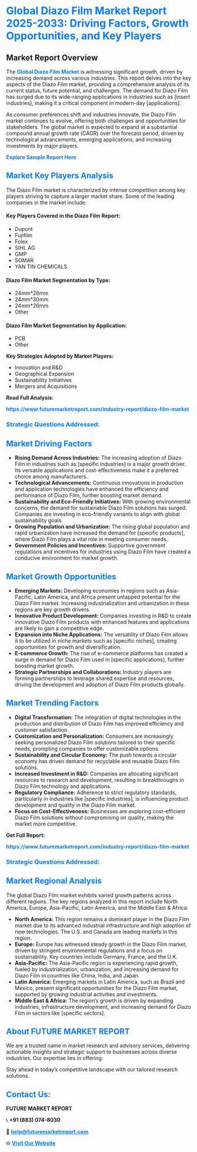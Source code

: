 <h1 style="color: #007BFF;">Global Diazo Film Market Report 2025-2033: Driving Factors, Growth Opportunities, and Key Players</h1>

<section id="overview">
<h2>Market Report Overview</h2>
<p>The <a href="https://www.futuremarketreport.com/industry-report/diazo-film-market" style="color: #007BFF; text-decoration: none;"><strong>Global Diazo Film Market</strong></a> is witnessing significant growth, driven by increasing demand across various industries. This report delves into the key aspects of the Diazo Film market, providing a comprehensive analysis of its current status, future potential, and challenges. The demand for Diazo Film has surged due to its wide-ranging applications in industries such as [insert industries], making it a critical component in modern-day [applications].</p>
<p>As consumer preferences shift and industries innovate, the Diazo Film market continues to evolve, offering both challenges and opportunities for stakeholders. The global market is expected to expand at a substantial compound annual growth rate (CAGR) over the forecast period, driven by technological advancements, emerging applications, and increasing investments by major players.</p>
</section>

<section id="overview">
<p><a href="https://www.futuremarketreport.com/request-sample/reportId=91923" style="color: #007BFF; text-decoration: none;"><strong>Explore Sample Report Here</strong></a></p>
</section>

<section id="key-players">
<h2 style="color: #007BFF;">Market Key Players Analysis</h2>
<p>The Diazo Film market is characterized by intense competition among key players striving to capture a larger market share. Some of the leading companies in the market include:</p>
<h4>Key Players Covered in the Diazo Film Report:</h4>
<ul><li>Dupont</li><li>Fujifilm</li><li>Folex</li><li>SIHL AG</li><li>GMP</li><li>SOMAR</li><li>YAN TIN CHEMICALS</li></ul>
<h4>Diazo Film Market Segmentation by Type:</h4>
<ul><li>24mm*28mm</li><li>24mm*30mm</li><li>24mm*26mm</li><li>Other</li></ul>

<h4>Diazo Film Market Segmentation by Application:</h4>
<ul><li>PCB</li><li>Other</li></ul>
<p><strong>Key Strategies Adopted by Market Players:</strong></p>
<ul>
<li>Innovation and R&D</li>
<li>Geographical Expansion</li>
<li>Sustainability Initiatives</li>
<li>Mergers and Acquisitions</li>
</ul>
</section>

<section>
<p><strong>Read Full Analysis: </strong></p><a href="https://www.futuremarketreport.com/industry-report/diazo-film-market" style="color: #007BFF; text-decoration: none;"><strong>https://www.futuremarketreport.com/industry-report/diazo-film-market</strong></a>
<h3 style="color: #007BFF;">Strategic Questions Addressed:</h3>
</section>

<section id="driving-factors">
<h2 style="color: #007BFF;">Market Driving Factors</h2>
<ul>
<li><strong>Rising Demand Across Industries:</strong> The increasing adoption of Diazo Film in industries such as [specific industries] is a major growth driver. Its versatile applications and cost-effectiveness make it a preferred choice among manufacturers.</li>
<li><strong>Technological Advancements:</strong> Continuous innovations in production and application technologies have enhanced the efficiency and performance of Diazo Film, further boosting market demand.</li>
<li><strong>Sustainability and Eco-Friendly Initiatives:</strong> With growing environmental concerns, the demand for sustainable Diazo Film solutions has surged. Companies are investing in eco-friendly variants to align with global sustainability goals.</li>
<li><strong>Growing Population and Urbanization:</strong> The rising global population and rapid urbanization have increased the demand for [specific products], where Diazo Film plays a vital role in meeting consumer needs.</li>
<li><strong>Government Policies and Incentives:</strong> Supportive government regulations and incentives for industries using Diazo Film have created a conducive environment for market growth.</li>
</ul>
</section>

<section id="growth-opportunities">
<h2 style="color: #007BFF;">Market Growth Opportunities</h2>
<ul>
<li><strong>Emerging Markets:</strong> Developing economies in regions such as Asia-Pacific, Latin America, and Africa present untapped potential for the Diazo Film market. Increasing industrialization and urbanization in these regions are key growth drivers.</li>
<li><strong>Innovative Product Development:</strong> Companies investing in R&D to create innovative Diazo Film products with enhanced features and applications are likely to gain a competitive edge.</li>
<li><strong>Expansion into Niche Applications:</strong> The versatility of Diazo Film allows it to be utilized in niche markets such as [specific niches], creating opportunities for growth and diversification.</li>
<li><strong>E-commerce Growth:</strong> The rise of e-commerce platforms has created a surge in demand for Diazo Film used in [specific applications], further boosting market growth.</li>
<li><strong>Strategic Partnerships and Collaborations:</strong> Industry players are forming partnerships to leverage shared expertise and resources, driving the development and adoption of Diazo Film products globally.</li>
</ul>
</section>

<section id="trending-factors">
<h2 style="color: #007BFF;">Market Trending Factors</h2>
<ul>
<li><strong>Digital Transformation:</strong> The integration of digital technologies in the production and distribution of Diazo Film has improved efficiency and customer satisfaction.</li>
<li><strong>Customization and Personalization:</strong> Consumers are increasingly seeking personalized Diazo Film solutions tailored to their specific needs, prompting companies to offer customizable options.</li>
<li><strong>Sustainability and Circular Economy:</strong> The push towards a circular economy has driven demand for recyclable and reusable Diazo Film solutions.</li>
<li><strong>Increased Investment in R&D:</strong> Companies are allocating significant resources to research and development, resulting in breakthroughs in Diazo Film technology and applications.</li>
<li><strong>Regulatory Compliance:</strong> Adherence to strict regulatory standards, particularly in industries like [specific industries], is influencing product development and quality in the Diazo Film market.</li>
<li><strong>Focus on Cost-Effectiveness:</strong> Businesses are exploring cost-efficient Diazo Film solutions without compromising on quality, making the market more competitive.</li>
</ul>
</section>

<section>
<p><strong>Get Full Report: </strong></p><a href="https://www.futuremarketreport.com/industry-report/diazo-film-market" style="color: #007BFF; text-decoration: none;"><strong>https://www.futuremarketreport.com/industry-report/diazo-film-market</strong></a>
<h3 style="color: #007BFF;">Strategic Questions Addressed:</h3>
</section>


<section id="regional-analysis">
<h2 style="color: #007BFF;">Market Regional Analysis</h2>
<p>The global Diazo Film market exhibits varied growth patterns across different regions. The key regions analyzed in this report include North America, Europe, Asia-Pacific, Latin America, and the Middle East & Africa:</p>
<ul>
<li><strong>North America:</strong> This region remains a dominant player in the Diazo Film market due to its advanced industrial infrastructure and high adoption of new technologies. The U.S. and Canada are leading markets in this region.</li>
<li><strong>Europe:</strong> Europe has witnessed steady growth in the Diazo Film market, driven by stringent environmental regulations and a focus on sustainability. Key countries include Germany, France, and the U.K.</li>
<li><strong>Asia-Pacific:</strong> The Asia-Pacific region is experiencing rapid growth, fueled by industrialization, urbanization, and increasing demand for Diazo Film in countries like China, India, and Japan.</li>
<li><strong>Latin America:</strong> Emerging markets in Latin America, such as Brazil and Mexico, present significant opportunities for the Diazo Film market, supported by growing industrial activities and investments.</li>
<li><strong>Middle East & Africa:</strong> The region’s growth is driven by expanding industries, infrastructure development, and increasing demand for Diazo Film in sectors like [specific sectors].</li>
</ul>
</section>

<footer>
<h2 style="color: #007BFF;">About FUTURE MARKET REPORT</h2>
<p>We are a trusted name in market research and advisory services, delivering actionable insights and strategic support to businesses across diverse industries. Our expertise lies in offering:</p>

<p>Stay ahead in today’s competitive landscape with our tailored research solutions.</p>

<h2 style="color: #007BFF;">Contact Us:</h2>
<p><strong>FUTURE MARKET REPORT</strong></p>
<p>📞 <strong>+91 (883) 074-8030</strong></p>
<p>📧 <strong><a href="mailto:help@futuremarketreport.com" style="color: #007BFF;">help@futuremarketreport.com</a></strong></p>
<p>🌐 <strong><a href="https://www.futuremarketreport.com/" style="color: #007BFF;">Visit Our Website</a></strong></p>
</footer>
